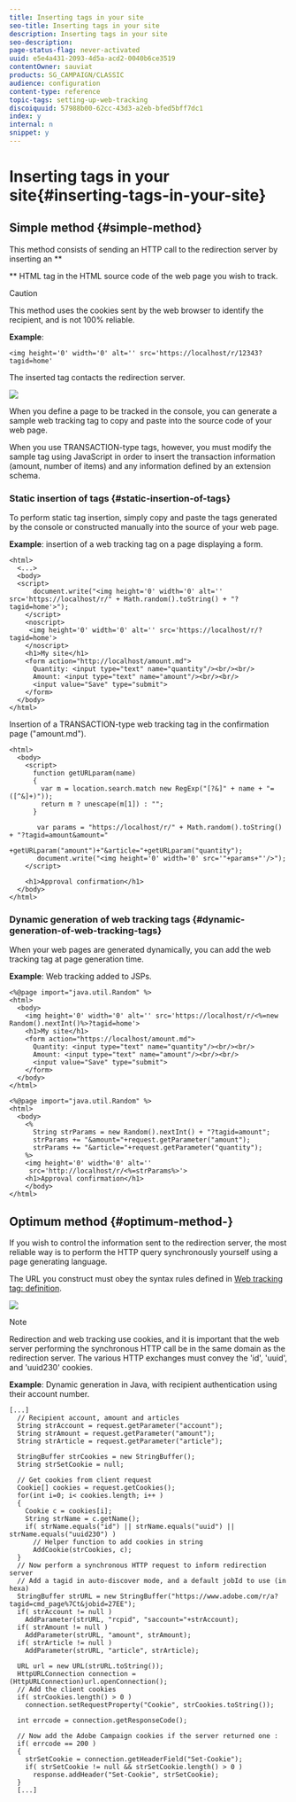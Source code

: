 ```yaml
---
title: Inserting tags in your site
seo-title: Inserting tags in your site
description: Inserting tags in your site
seo-description: 
page-status-flag: never-activated
uuid: e5e4a431-2093-4d5a-acd2-0040b6ce3519
contentOwner: sauviat
products: SG_CAMPAIGN/CLASSIC
audience: configuration
content-type: reference
topic-tags: setting-up-web-tracking
discoiquuid: 57988b00-62cc-43d3-a2eb-bfed5bff7dc1
index: y
internal: n
snippet: y
---
```


# Inserting tags in your site{#inserting-tags-in-your-site}

## Simple method {#simple-method}

This method consists of sending an HTTP call to the redirection server by inserting an ** ![]()

** HTML tag in the HTML source code of the web page you wish to track.

>[!CAUTION]
>
>This method uses the cookies sent by the web browser to identify the recipient, and is not 100% reliable.

**Example**:

```
<img height='0' width='0' alt='' src='https://localhost/r/12343?tagid=home'
```

The inserted tag contacts the redirection server.

![](assets/d_ncs_integration_webtracking_structure2.png)

When you define a page to be tracked in the console, you can generate a sample web tracking tag to copy and paste into the source code of your web page.

When you use TRANSACTION-type tags, however, you must modify the sample tag using JavaScript in order to insert the transaction information (amount, number of items) and any information defined by an extension schema.

### Static insertion of tags {#static-insertion-of-tags}

To perform static tag insertion, simply copy and paste the tags generated by the console or constructed manually into the source of your web page.

**Example**: insertion of a web tracking tag on a page displaying a form.

```
<html>
  <...>
  <body>
  <script>
      document.write("<img height='0' width='0' alt='' src='https://localhost/r/" + Math.random().toString() + "?tagid=home'>");
    </script>
    <noscript>
     <img height='0' width='0' alt='' src='https://localhost/r/?tagid=home'>
    </noscript>
    <h1>My site</h1>
    <form action="http://localhost/amount.md">
      Quantity: <input type="text" name="quantity"/><br/><br/>
      Amount: <input type="text" name="amount"/><br/><br/>
      <input value="Save" type="submit">
    </form>
  </body>
</html>
```

Insertion of a TRANSACTION-type web tracking tag in the confirmation page ("amount.md").

```
<html>
  <body>
    <script>
      function getURLparam(name) 
      {
        var m = location.search.match new RegExp("[?&]" + name + "=([^&]+)"));
        return m ? unescape(m[1]) : "";
      }
 
       var params = "https://localhost/r/" + Math.random().toString() + "?tagid=amount&amount="
                      +getURLparam("amount")+"&article="+getURLparam("quantity");
       document.write("<img height='0' width='0' src='"+params+"'/>");
    </script>

    <h1>Approval confirmation</h1>
  </body>
</html>
```

### Dynamic generation of web tracking tags {#dynamic-generation-of-web-tracking-tags}

When your web pages are generated dynamically, you can add the web tracking tag at page generation time.

**Example**: Web tracking added to JSPs.

```
<%@page import="java.util.Random" %>
<html>
  <body>
    <img height='0' width='0' alt='' src='https://localhost/r/<%=new Random().nextInt()%>?tagid=home'>
    <h1>My site</h1>
    <form action="https://localhost/amount.md">
      Quantity: <input type="text" name="quantity"/><br/><br/>
      Amount: <input type="text" name="amount"/><br/><br/>
      <input value="Save" type="submit">
    </form>
  </body>
</html>
```

```
<%@page import="java.util.Random" %>
<html>
  <body>
    <%  
      String strParams = new Random().nextInt() + "?tagid=amount";
      strParams += "&amount="+request.getParameter("amount");
      strParams += "&article="+request.getParameter("quantity");
    %>
    <img height='0' width='0' alt=''
     src='http://localhost/r/<%=strParams%>'>
    <h1>Approval confirmation</h1>
    </body>
</html>
```

## Optimum method {#optimum-method-}

If you wish to control the information sent to the redirection server, the most reliable way is to perform the HTTP query synchronously yourself using a page generating language.

The URL you construct must obey the syntax rules defined in [Web tracking tag: definition](../../configuration/using/web-tracking-tag--definition.md).

![](assets/d_ncs_integration_webtracking_structure3.png)

>[!NOTE]
>
>Redirection and web tracking use cookies, and it is important that the web server performing the synchronous HTTP call be in the same domain as the redirection server. The various HTTP exchanges must convey the 'id', 'uuid', and 'uuid230' cookies.

**Example**: Dynamic generation in Java, with recipient authentication using their account number.

```
[...]
  // Recipient account, amount and articles
  String strAccount = request.getParameter("account");
  String strAmount = request.getParameter("amount");
  String strArticle = request.getParameter("article");

  StringBuffer strCookies = new StringBuffer();
  String strSetCookie = null;

  // Get cookies from client request
  Cookie[] cookies = request.getCookies();
  for(int i=0; i< cookies.length; i++ )
  {
    Cookie c = cookies[i];
    String strName = c.getName();
    if( strName.equals("id") || strName.equals("uuid") || strName.equals("uuid230") )
      // Helper function to add cookies in string
      AddCookie(strCookies, c);
  }
  // Now perform a synchronous HTTP request to inform redirection server
  // Add a tagid in auto-discover mode, and a default jobId to use (in hexa)
  StringBuffer strURL = new StringBuffer("https://www.adobe.com/r/a?tagid=cmd_page%7Ct&jobid=27EE");
  if( strAccount != null )
    AddParameter(strURL, "rcpid", "saccount="+strAccount);
  if( strAmount != null )
    AddParameter(strURL, "amount", strAmount);
  if( strArticle != null )
    AddParameter(strURL, "article", strArticle);
  
  URL url = new URL(strURL.toString());
  HttpURLConnection connection = (HttpURLConnection)url.openConnection();
  // Add the client cookies
  if( strCookies.length() > 0 )
    connection.setRequestProperty("Cookie", strCookies.toString());

  int errcode = connection.getResponseCode();

  // Now add the Adobe Campaign cookies if the server returned one :
  if( errcode == 200 )
  {
    strSetCookie = connection.getHeaderField("Set-Cookie");
    if( strSetCookie != null && strSetCookie.length() > 0 )
      response.addHeader("Set-Cookie", strSetCookie);
  }
  [...]
```

